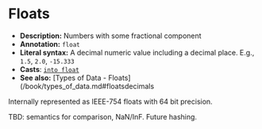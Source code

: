 # Floats

- **Description:** Numbers with some fractional component
- **Annotation:** `float`
- **Literal syntax:** A decimal numeric value including a decimal place. E.g., `1.5`, `2.0`, `-15.333`
- **Casts**: [`into float`](/commands/docs/into_float.md)
- **See also:** [Types of Data - Floats](/book/types_of_data.md#floatsdecimals

Internally represented as IEEE-754 floats with 64 bit precision.

TBD: semantics for comparison, NaN/InF. Future hashing.
